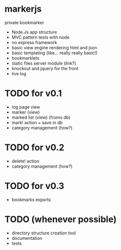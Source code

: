 markerjs
========

private bookmarker

- Node.Js app structure
- MVC pattern tests with node
- no express framework
- basic view engine rendering html and json
- basic templating (like... really really basic!)
- bookmarklets
- static files server module (link?)
- knockout and jquery for the front
- live log

TODO for v0.1
=============
- log page view
- marker (view)
- marked list (view) (fromo db)
- mark! action + save in db
- category management (how?)

TODO for v0.2
=============
- delete! action
- category management (how?)

TODO for v0.3
=============
- bookmarks exports

TODO (whenever possible)
===============
- directory structure creation tool
- documentation
- tests